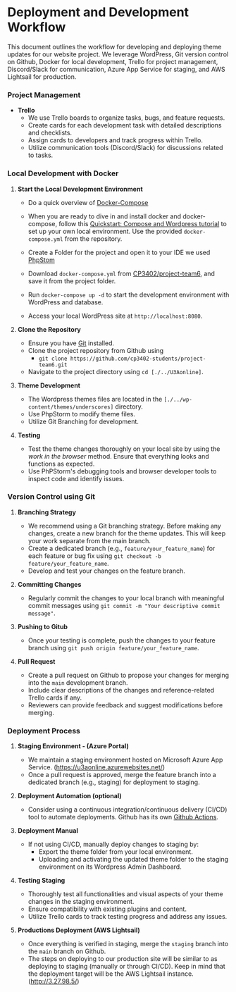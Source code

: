 # Deployment and Development Workflow

This document outlines the workflow for developing and deploying theme updates for our website project. We leverage WordPress, Git version control on Github, Docker for local development, Trello for project management, Discord/Slack for communication, Azure App Service for staging, and AWS Lightsail for production.

### Project Management
- **Trello**
    - We use Trello boards to organize tasks, bugs, and feature requests.
    - Create cards for each development task with detailed descriptions and checklists.
    - Assign cards to developers and track progress within Trello.
    - Utilize communication tools (Discord/Slack) for discussions related to tasks.

### Local Development with Docker

1. **Start the Local Development Environment**

    - Do a quick overview of [Docker-Compose](https://docs.docker.com/compose) 
    - When you are ready to dive in and install docker and docker-compose, follow this [Quickstart: Compose and Wordpress tutorial](https://github.com/docker/awesome-compose/tree/master/official-documentation-samples/wordpress/) to set up your own local environment. Use the provided `docker-compose.yml` from the repository.

    - Create a Folder for the project and open it to your IDE we used [PhpStom](https://www.jetbrains.com/phpstorm/download/#section=windows)

    - Download `docker-compose.yml` from [CP3402/project-team6](https://github.com/cp3402-students/project-team6/blob/main/docker-compose.yml), and save it from the project folder.

    - Run `docker-compose up -d` to start the development environment with WordPress and database.

    - Access your local WordPress site at `http://localhost:8080`.
    
2. **Clone the Repository**

    - Ensure you have [Git](https://git-scm.com/downloads) installed.
    - Clone the project repository from Github using
        - `git clone https://github.com/cp3402-students/project-team6.git`
    - Navigate to the project directory using `cd [./../U3Aonline]`.

3. **Theme Development**

    - The Wordpress themes files are located in the `[./../wp-content/themes/underscores]` directory.
    - Use PhpStorm to modify theme files.
    - Utilize Git Branching for development.

4. **Testing**

    - Test the theme changes thoroughly on your local site by using the *work in the browser* method. Ensure that everything looks and functions as expected.
    - Use PhPStorm's debugging tools and browser developer tools to inspect code and identify issues.

### Version Control using Git

1. **Branching Strategy**
    
    - We recommend using a Git branching strategy. Before making any changes, create a new branch for the theme updates. This will keep your work separate from the main branch.
    - Create a dedicated branch (e.g., `feature/your_feature_name`) for each feature or bug fix using `git checkout -b feature/your_feature_name`.
    - Develop and test your changes on the feature branch.

2. **Committing Changes**

    - Regularly commit the changes to your local branch with meaningful commit messages using `git commit -m "Your descriptive commit message"`.

3. **Pushing to Gitub**

    - Once your testing is complete, push the changes to your feature branch using `git push origin feature/your_feature_name`.

4. **Pull Request**

    - Create a pull request on Github to propose your changes for merging into the `main` development branch.
    - Include clear descriptions of the changes and reference-related Trello cards if any.
    - Reviewers can provide feedback and suggest modifications before merging.

### Deployment Process

1. **Staging Environment - (Azure Portal)**
    
    - We maintain a staging environment hosted on Microsoft Azure App Service. (https://u3aonline.azurewebsites.net/)
    - Once a pull request is approved, merge the feature branch into a dedicated branch (e.g., staging) for deployment to staging.

2. **Deployment Automation (optional)**

    - Consider using a continuous integration/continuous delivery (CI/CD) tool to automate deployments. Github has its own [Github Actions](https://github.com/features/actions). 

3. **Deployment Manual**

    - If not using CI/CD, manually deploy changes to staging by:
        - Export the theme folder from your local environment.
        - Uploading and activating the updated theme folder to the staging environment on its Wordpress Admin Dashboard.
4. **Testing Staging**

    - Thoroughly test all functionalities and visual aspects of your theme changes in the staging environment.
    - Ensure compatibility with existing plugins and content.
    - Utilize Trello cards to track testing progress and address any issues.

5. **Productions Deployment (AWS Lightsail)**

    - Once everything is verified in staging, merge the `staging` branch into the `main` branch on Github.
    - The steps on deploying to our production site will be similar to as deploying to staging (manually or through CI/CD). Keep in mind that the deployment target will be the AWS Lightsail instance. (http://3.27.98.5/)